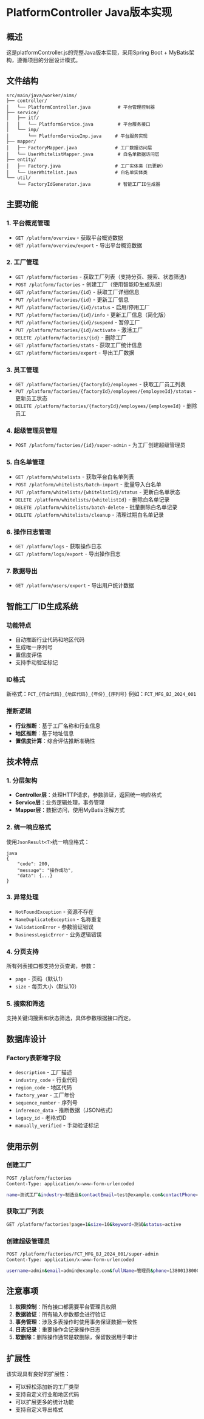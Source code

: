 # PlatformController Java版本实现

## 概述

这是platformController.js的完整Java版本实现，采用Spring Boot + MyBatis架构，遵循项目的分层设计模式。

## 文件结构

```
src/main/java/worker/aims/
├── controller/
│   └── PlatformController.java          # 平台管理控制器
├── service/
│   ├── itf/
│   │   └── PlatformService.java         # 平台服务接口
│   └── imp/
│       └── PlatformServiceImp.java     # 平台服务实现
├── mapper/
│   ├── FactoryMapper.java              # 工厂数据访问层
│   └── UserWhitelistMapper.java         # 白名单数据访问层
├── entity/
│   ├── Factory.java                    # 工厂实体类（已更新）
│   └── UserWhitelist.java              # 白名单实体类
└── util/
    └── FactoryIdGenerator.java          # 智能工厂ID生成器
```

## 主要功能

### 1. 平台概览管理
- `GET /platform/overview` - 获取平台概览数据
- `GET /platform/overview/export` - 导出平台概览数据

### 2. 工厂管理
- `GET /platform/factories` - 获取工厂列表（支持分页、搜索、状态筛选）
- `POST /platform/factories` - 创建工厂（使用智能ID生成系统）
- `GET /platform/factories/{id}` - 获取工厂详细信息
- `PUT /platform/factories/{id}` - 更新工厂信息
- `PUT /platform/factories/{id}/status` - 启用/停用工厂
- `PUT /platform/factories/{id}/info` - 更新工厂信息（简化版）
- `PUT /platform/factories/{id}/suspend` - 暂停工厂
- `PUT /platform/factories/{id}/activate` - 激活工厂
- `DELETE /platform/factories/{id}` - 删除工厂
- `GET /platform/factories/stats` - 获取工厂统计信息
- `GET /platform/factories/export` - 导出工厂数据

### 3. 员工管理
- `GET /platform/factories/{factoryId}/employees` - 获取工厂员工列表
- `PUT /platform/factories/{factoryId}/employees/{employeeId}/status` - 更新员工状态
- `DELETE /platform/factories/{factoryId}/employees/{employeeId}` - 删除员工

### 4. 超级管理员管理
- `POST /platform/factories/{id}/super-admin` - 为工厂创建超级管理员

### 5. 白名单管理
- `GET /platform/whitelists` - 获取平台白名单列表
- `POST /platform/whitelists/batch-import` - 批量导入白名单
- `PUT /platform/whitelists/{whitelistId}/status` - 更新白名单状态
- `DELETE /platform/whitelists/{whitelistId}` - 删除白名单记录
- `DELETE /platform/whitelists/batch-delete` - 批量删除白名单记录
- `DELETE /platform/whitelists/cleanup` - 清理过期白名单记录

### 6. 操作日志管理
- `GET /platform/logs` - 获取操作日志
- `GET /platform/logs/export` - 导出操作日志

### 7. 数据导出
- `GET /platform/users/export` - 导出用户统计数据

## 智能工厂ID生成系统

### 功能特点
- 自动推断行业代码和地区代码
- 生成唯一序列号
- 置信度评估
- 支持手动验证标记

### ID格式
新格式：`FCT_{行业代码}_{地区代码}_{年份}_{序列号}`
例如：`FCT_MFG_BJ_2024_001`

### 推断逻辑
- **行业推断**：基于工厂名称和行业信息
- **地区推断**：基于地址信息
- **置信度计算**：综合评估推断准确性

## 技术特点

### 1. 分层架构
- **Controller层**：处理HTTP请求，参数验证，返回统一响应格式
- **Service层**：业务逻辑处理，事务管理
- **Mapper层**：数据访问，使用MyBatis注解方式

### 2. 统一响应格式
使用`JsonResult<T>`统一响应格式：
```
java
{
    "code": 200,
    "message": "操作成功",
    "data": {...}
}
```

### 3. 异常处理
- `NotFoundException` - 资源不存在
- `NameDuplicateException` - 名称重复
- `ValidationError` - 参数验证错误
- `BusinessLogicError` - 业务逻辑错误

### 4. 分页支持
所有列表接口都支持分页查询，参数：
- `page` - 页码（默认1）
- `size` - 每页大小（默认10）

### 5. 搜索和筛选
支持关键词搜索和状态筛选，具体参数根据接口而定。

## 数据库设计

### Factory表新增字段
- `description` - 工厂描述
- `industry_code` - 行业代码
- `region_code` - 地区代码
- `factory_year` - 工厂年份
- `sequence_number` - 序列号
- `inference_data` - 推断数据（JSON格式）
- `legacy_id` - 老格式ID
- `manually_verified` - 手动验证标记

## 使用示例

### 创建工厂
```bash
POST /platform/factories
Content-Type: application/x-www-form-urlencoded

name=测试工厂&industry=制造业&contactEmail=test@example.com&contactPhone=13800138000&address=北京市朝阳区&description=这是一个测试工厂
```

### 获取工厂列表
```bash
GET /platform/factories?page=1&size=10&keyword=测试&status=active
```

### 创建超级管理员
```bash
POST /platform/factories/FCT_MFG_BJ_2024_001/super-admin
Content-Type: application/x-www-form-urlencoded

username=admin&email=admin@example.com&fullName=管理员&phone=13800138000
```

## 注意事项

1. **权限控制**：所有接口都需要平台管理员权限
2. **数据验证**：所有输入参数都会进行验证
3. **事务管理**：涉及多表操作时使用事务保证数据一致性
4. **日志记录**：重要操作会记录操作日志
5. **软删除**：删除操作通常是软删除，保留数据用于审计

## 扩展性

该实现具有良好的扩展性：
- 可以轻松添加新的工厂类型
- 支持自定义行业和地区代码
- 可以扩展更多的统计功能
- 支持自定义导出格式

